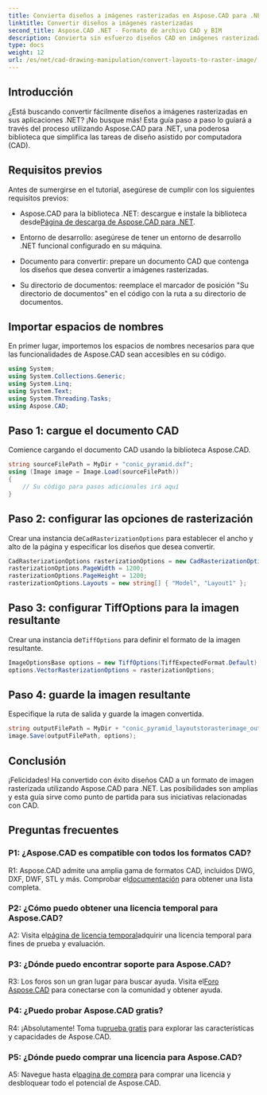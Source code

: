 ```yaml
---
title: Convierta diseños a imágenes rasterizadas en Aspose.CAD para .NET
linktitle: Convertir diseños a imágenes rasterizadas
second_title: Aspose.CAD .NET - Formato de archivo CAD y BIM
description: Convierta sin esfuerzo diseños CAD en imágenes rasterizadas utilizando Aspose.CAD para .NET. Mejore su desarrollo con potentes capacidades de manipulación CAD.
type: docs
weight: 12
url: /es/net/cad-drawing-manipulation/convert-layouts-to-raster-image/
---
```

## Introducción

¿Está buscando convertir fácilmente diseños a imágenes rasterizadas en sus aplicaciones .NET? ¡No busque más! Esta guía paso a paso lo guiará a través del proceso utilizando Aspose.CAD para .NET, una poderosa biblioteca que simplifica las tareas de diseño asistido por computadora (CAD).

## Requisitos previos

Antes de sumergirse en el tutorial, asegúrese de cumplir con los siguientes requisitos previos:

- Aspose.CAD para la biblioteca .NET: descargue e instale la biblioteca desde[Página de descarga de Aspose.CAD para .NET](https://releases.aspose.com/cad/net/).

- Entorno de desarrollo: asegúrese de tener un entorno de desarrollo .NET funcional configurado en su máquina.

- Documento para convertir: prepare un documento CAD que contenga los diseños que desea convertir a imágenes rasterizadas.

- Su directorio de documentos: reemplace el marcador de posición "Su directorio de documentos" en el código con la ruta a su directorio de documentos.

## Importar espacios de nombres

En primer lugar, importemos los espacios de nombres necesarios para que las funcionalidades de Aspose.CAD sean accesibles en su código.

```csharp
using System;
using System.Collections.Generic;
using System.Linq;
using System.Text;
using System.Threading.Tasks;
using Aspose.CAD;
```

## Paso 1: cargue el documento CAD

Comience cargando el documento CAD usando la biblioteca Aspose.CAD.

```csharp
string sourceFilePath = MyDir + "conic_pyramid.dxf";
using (Image image = Image.Load(sourceFilePath))
{
    // Su código para pasos adicionales irá aquí
}
```

## Paso 2: configurar las opciones de rasterización

 Crear una instancia de`CadRasterizationOptions` para establecer el ancho y alto de la página y especificar los diseños que desea convertir.

```csharp
CadRasterizationOptions rasterizationOptions = new CadRasterizationOptions();
rasterizationOptions.PageWidth = 1200;
rasterizationOptions.PageHeight = 1200;
rasterizationOptions.Layouts = new string[] { "Model", "Layout1" };
```

## Paso 3: configurar TiffOptions para la imagen resultante

 Crear una instancia de`TiffOptions` para definir el formato de la imagen resultante.

```csharp
ImageOptionsBase options = new TiffOptions(TiffExpectedFormat.Default);
options.VectorRasterizationOptions = rasterizationOptions;
```

## Paso 4: guarde la imagen resultante

Especifique la ruta de salida y guarde la imagen convertida.

```csharp
string outputFilePath = MyDir + "conic_pyramid_layoutstorasterimage_out.tiff";
image.Save(outputFilePath, options);
```

## Conclusión

¡Felicidades! Ha convertido con éxito diseños CAD a un formato de imagen rasterizada utilizando Aspose.CAD para .NET. Las posibilidades son amplias y esta guía sirve como punto de partida para sus iniciativas relacionadas con CAD.

## Preguntas frecuentes

### P1: ¿Aspose.CAD es compatible con todos los formatos CAD?

 R1: Aspose.CAD admite una amplia gama de formatos CAD, incluidos DWG, DXF, DWF, STL y más. Comprobar el[documentación](https://reference.aspose.com/cad/net/) para obtener una lista completa.

### P2: ¿Cómo puedo obtener una licencia temporal para Aspose.CAD?

 A2: Visita el[página de licencia temporal](https://purchase.aspose.com/temporary-license/)adquirir una licencia temporal para fines de prueba y evaluación.

### P3: ¿Dónde puedo encontrar soporte para Aspose.CAD?

 R3: Los foros son un gran lugar para buscar ayuda. Visita el[Foro Aspose.CAD](https://forum.aspose.com/c/cad/19) para conectarse con la comunidad y obtener ayuda.

### P4: ¿Puedo probar Aspose.CAD gratis?

 R4: ¡Absolutamente! Toma tu[prueba gratis](https://releases.aspose.com/) para explorar las características y capacidades de Aspose.CAD.

### P5: ¿Dónde puedo comprar una licencia para Aspose.CAD?

 A5: Navegue hasta el[pagina de compra](https://purchase.aspose.com/buy) para comprar una licencia y desbloquear todo el potencial de Aspose.CAD.